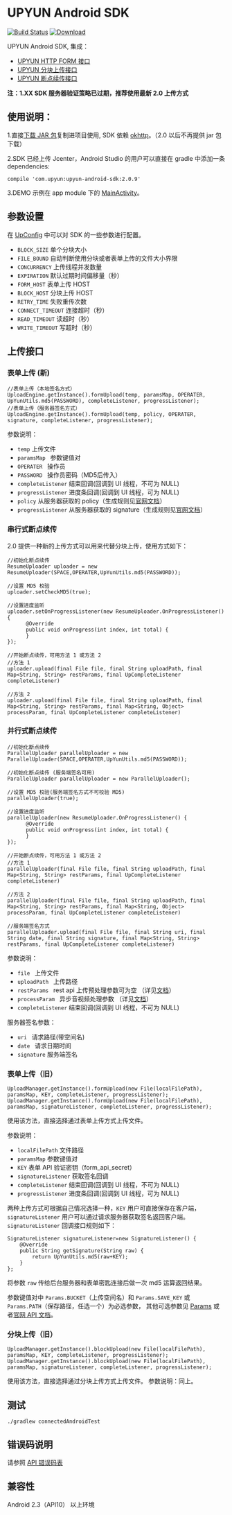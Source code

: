 # UPYUN Android SDK

[![Build Status](https://travis-ci.org/upyun/android-sdk.svg?branch=master)](https://travis-ci.org/upyun/android-sdk)
[ ![Download](https://api.bintray.com/packages/upyun/maven/upyun-android-sdk/images/download.svg) ](https://bintray.com/upyun/maven/upyun-android-sdk/_latestVersion)

UPYUN Android SDK, 集成：
- [UPYUN HTTP FORM 接口](http://docs.upyun.com/api/form_api/)
- [UPYUN 分块上传接口](http://docs.upyun.com/api/multipart_upload/)
- [UPYUN 断点续传接口](http://docs.upyun.com/api/rest_api/#_7)

**注：1.XX SDK 服务器验证策略已过期，推荐使用最新 2.0 上传方式**

## 使用说明：

1.直接[下载 JAR 包](https://github.com/upyun/android-sdk/tree/master/release-lib/1.0.3)复制进项目使用, SDK 依赖 [okhttp](http://square.github.io/okhttp/)。（2.0 以后不再提供 jar 包下载）

2.SDK 已经上传 Jcenter，Android Studio 的用户可以直接在 gradle 中添加一条 dependencies:

```
compile 'com.upyun:upyun-android-sdk:2.0.9'
```

3.DEMO 示例在 app module 下的 [MainActivity](https://github.com/upyun/android-sdk/blob/master/app/src/main/java/com/upyun/sdktest/MainActivity.java)。


## 参数设置

在 [UpConfig](https://github.com/upyun/android-sdk/blob/master/upyun-android-sdk/src/main/java/com/upyun/library/common/UpConfig.java) 中可以对 SDK 的一些参数进行配置。

* `BLOCK_SIZE` 单个分块大小
* `FILE_BOUND` 自动判断使用分块或者表单上传的文件大小界限
* `CONCURRENCY` 上传线程并发数量
* `EXPIRATION` 默认过期时间偏移量（秒）
* `FORM_HOST` 表单上传 HOST
* `BLOCK_HOST` 分块上传 HOST
* `RETRY_TIME` 失败重传次数
* `CONNECT_TIMEOUT` 连接超时（秒）
* `READ_TIMEOUT` 读超时（秒）
* `WRITE_TIMEOUT` 写超时（秒）


## 上传接口

### 表单上传 (新)
```
//表单上传（本地签名方式）
UploadEngine.getInstance().formUpload(temp, paramsMap, OPERATER, UpYunUtils.md5(PASSWORD), completeListener, progressListener);
//表单上传（服务器签名方式）
UploadEngine.getInstance().formUpload(temp, policy, OPERATER, signature, completeListener, progressListener);

```

参数说明：

* `temp`  上传文件
* `paramsMap `  参数键值对
* `OPERATER ` 操作员
* `PASSWORD `  操作员密码（MD5后传入）
* `completeListener`  结束回调(回调到 UI 线程，不可为 NULL)
* `progressListener`  进度条回调(回调到 UI 线程，可为 NULL)
* `policy`  从服务器获取的 policy（生成规则见[官网文档](http://docs.upyun.com/api/authorization/)）
* `progressListener`  从服务器获取的 signature（生成规则见[官网文档](http://docs.upyun.com/api/authorization/)）

### 串行式断点续传

2.0 提供一种新的上传方式可以用来代替分块上传，使用方式如下：

```
//初始化断点续传
ResumeUploader uploader = new ResumeUploader(SPACE,OPERATER,UpYunUtils.md5(PASSWORD));

//设置 MD5 校验
uploader.setCheckMD5(true);

//设置进度监听
uploader.setOnProgressListener(new ResumeUploader.OnProgressListener() {
      @Override
      public void onProgress(int index, int total) {
      }
});

//开始断点续传，可用方法 1 或方法 2
//方法 1
uploader.upload(final File file, final String uploadPath, final Map<String, String> restParams, final UpCompleteListener completeListener)

//方法 2
uploader.upload(final File file, final String uploadPath, final Map<String, String> restParams, final Map<String, Object> processParam, final UpCompleteListener completeListener)

```

### 并行式断点续传

```
//初始化断点续传
ParallelUploader parallelUploader = new ParallelUploader(SPACE,OPERATER,UpYunUtils.md5(PASSWORD));

//初始化断点续传 (服务端签名可用)
ParallelUploader parallelUploader = new ParallelUploader();

//设置 MD5 校验(服务端签名方式不可校验 MD5)
parallelUploader(true);

//设置进度监听
parallelUploader(new ResumeUploader.OnProgressListener() {
      @Override
      public void onProgress(int index, int total) {
      }
});

//开始断点续传，可用方法 1 或方法 2
//方法 1
parallelUploader(final File file, final String uploadPath, final Map<String, String> restParams, final UpCompleteListener completeListener)

//方法 2
parallelUploader(final File file, final String uploadPath, final Map<String, String> restParams, final Map<String, Object> processParam, final UpCompleteListener completeListener)

//服务端签名方式
parallelUploader.upload(final File file, final String uri, final String date, final String signature, final Map<String, String> restParams, final UpCompleteListener completeListener)

```

参数说明：

* `file `  上传文件
* `uploadPath `  上传路径
* `restParams ` rest api 上传预处理参数可为空 （详见[文档](http://docs.upyun.com/api/rest_api/#_17)）
* `processParam `  异步音视频处理参数 （详见[文档](http://docs.upyun.com/cloud/av/)）
* `completeListener`  结束回调(回调到 UI 线程，不可为 NULL)

服务器签名参数：

* `uri `  请求路径(带空间名)
* `date `  请求日期时间
* `signature` 服务端签名


### 表单上传（旧）

```
UploadManager.getInstance().formUpload(new File(localFilePath), paramsMap, KEY, completeListener, progressListener);
UploadManager.getInstance().formUpload(new File(localFilePath), paramsMap, signatureListener, completeListener, progressListener);
```

使用该方法，直接选择通过表单上传方式上传文件。

参数说明：

* `localFilePath`  文件路径
* `paramsMap`  参数键值对
* `KEY`  表单 API 验证密钥（form_api_secret）
* `signatureListener`  获取签名回调
* `completeListener`  结束回调(回调到 UI 线程，不可为 NULL)
* `progressListener`  进度条回调(回调到 UI 线程，可为 NULL)


两种上传方式可根据自己情况选择一种，`KEY` 用户可直接保存在客户端，`signatureListener` 用户可以通过请求服务器获取签名返回客户端。`signatureListener` 回调接口规则如下：

```
SignatureListener signatureListener=new SignatureListener() {
    @Override
    public String getSignature(String raw) {
        return UpYunUtils.md5(raw+KEY);
    }
};
```
将参数 `raw` 传给后台服务器和表单密匙连接后做一次 md5 运算返回结果。

参数键值对中 `Params.BUCKET`（上传空间名）和 `Params.SAVE_KEY` 或 `Params.PATH`（保存路径，任选一个）为必选参数，
其他可选参数见 [Params](https://github.com/upyun/android-sdk/blob/master/upyun-android-sdk/src/main/java/com/upyun/library/common/Params.java) 或者[官网 API 文档](http://docs.upyun.com/api/form_api/)。

### 分块上传（旧）

```
UploadManager.getInstance().blockUpload(new File(localFilePath), paramsMap, KEY, completeListener, progressListener);
UploadManager.getInstance().blockUpload(new File(localFilePath), paramsMap, signatureListener, completeListener, progressListener);
```

使用该方法，直接选择通过分块上传方式上传文件。
参数说明：同上。

## 测试

```
./gradlew connectedAndroidTest
```
 

## 错误码说明

请参照 [API 错误码表](http://docs.upyun.com/api/errno/#api)

## 兼容性

Android 2.3（API10） 以上环境